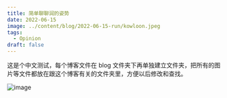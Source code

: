 ```yaml
---
title: 简单聊聊润的姿势
date: 2022-06-15
image: ../content/blog/2022-06-15-run/kowloon.jpeg
tags:
  - Opinion
draft: false
---
```


这是个中文测试，每个博客文件在 blog 文件夹下再单独建立文件夹，把所有的图片等文件都放在跟这个博客有关的文件夹里，方便以后修改和查找。

![image](../content/blog/2022-06-15-run/cow.jpeg)
